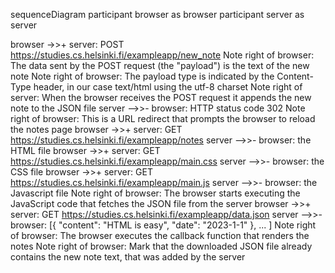 sequenceDiagram
  participant browser as browser
  participant server as server

  browser ->>+ server: POST https://studies.cs.helsinki.fi/exampleapp/new_note
  Note right of browser: The data sent by the POST request (the "payload") is the text of the new note
  Note right of browser: The payload type is indicated by the Content-Type header, in our case text/html using the utf-8 charset
  Note right of server: When the browser receives the POST request it appends the new note to the JSON file
  server -->>- browser: HTTP status code 302
  Note right of browser: This is a URL redirect that prompts the browser to reload the notes page
  browser ->>+ server: GET https://studies.cs.helsinki.fi/exampleapp/notes
  server -->>- browser: the HTML file
  browser ->>+ server: GET https://studies.cs.helsinki.fi/exampleapp/main.css
  server -->>- browser: the CSS file
  browser ->>+ server: GET https://studies.cs.helsinki.fi/exampleapp/main.js
  server -->>- browser: the Javascript file
  Note right of browser: The browser starts executing the JavaScript code that fetches the JSON file from the server
  browser ->>+ server: GET https://studies.cs.helsinki.fi/exampleapp/data.json
  server -->>- browser: [{ "content": "HTML is easy", "date": "2023-1-1" }, ... ]
  Note right of browser: The browser executes the callback function that renders the notes
  Note right of browser: Mark that the downloaded JSON file already contains the new note text, that was added by the server
